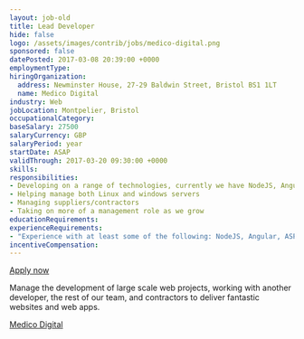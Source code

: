 ```yaml
---
layout: job-old
title: Lead Developer
hide: false
logo: /assets/images/contrib/jobs/medico-digital.png
sponsored: false
datePosted: 2017-03-08 20:39:00 +0000
employmentType:
hiringOrganization:
  address: Newminster House, 27-29 Baldwin Street, Bristol BS1 1LT
  name: Medico Digital
industry: Web
jobLocation: Montpelier, Bristol
occupationalCategory:
baseSalary: 27500
salaryCurrency: GBP
salaryPeriod: year
startDate: ASAP
validThrough: 2017-03-20 09:30:00 +0000
skills:
responsibilities:
- Developing on a range of technologies, currently we have NodeJS, Angular, ASP.NET and PHP projects running
- Helping manage both Linux and windows servers
- Managing suppliers/contractors
- Taking on more of a management role as we grow
educationRequirements:
experienceRequirements:
- "Experience with at least some of the following: NodeJS, Angular, ASP.NET and PHP, server management."
incentiveCompensation:
---
```


[Apply now](mailto:rich@medico.digital)

Manage the development of large scale web projects, working with another developer, the rest of our team, and contractors to deliver fantastic websites and web apps.

[Medico Digital](https://www.medicodigital.co.uk/)
